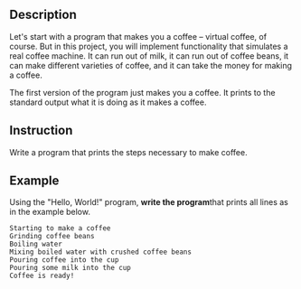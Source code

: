 Description
-----------

Let's start with a program that makes you a coffee – virtual coffee, of
course. But in this project, you will implement functionality that
simulates a real coffee machine. It can run out of milk, it can run out
of coffee beans, it can make different varieties of coffee, and it can
take the money for making a coffee.

The first version of the program just makes you a coffee. It prints to
the standard output what it is doing as it makes a coffee.

Instruction
-----------

Write a program that prints the steps necessary to make coffee.

**Example**
-----------

Using the "Hello, World!" program, **write the program**that prints all
lines as in the example below.

    Starting to make a coffee
    Grinding coffee beans
    Boiling water
    Mixing boiled water with crushed coffee beans
    Pouring coffee into the cup
    Pouring some milk into the cup
    Coffee is ready!
